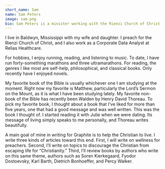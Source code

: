 ```yaml
---
short_name: Sam
name: Sam Peters
image: sam.png
bio: Sam Peters is a minister working with the Rienzi Church of Christ
---
```


I live in Baldwyn, Mississippi with my wife and daughter. I preach for the Rienzi Church of Christ, and I also work as a Corporate Data Analyst at Relias Healthcare. 

For hobbies, I enjoy running, reading, and listening to music. To date, I have run forty-something marathons and three ultramarathons. For reading, the genres I like most are self-help, philosophical, and classical books. Only recently have I enjoyed novels. 

My favorite book of the Bible is usually whichever one I am studying at the moment. Right now my favorite is Matthew, particularly the Lord’s Sermon on the Mount, as it is what I have been studying lately. My favorite non-book of the Bible has recently been Walden by Henry David Thoreau. To pick my favorite book, I thought about a book that I've liked for more than five years, one that had a good message and was well written. This was the book I thought of. I started reading it with Julie when we were dating. Its message of living simply speaks to me personally, and Thoreau writes beautifully. 

A main goal of mine in writing for Graphite is to help the Christian to live. I write three kinds of articles toward this end. First, I will write on wellness for preachers. Second, I’ll write on topics to discourage the Christian from escaping life for “Christianity.” Third, I’ll review books by authors who write on this same theme, authors such as Soren Kierkegaard, Fyodor Dostoevsky, Karl Barth, Dietrich Bonhoeffer, and Percy Walker.

